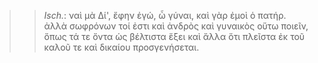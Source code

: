 

>>  *Isch.*: ναὶ μὰ Δί', ἔφην ἐγώ, ὦ γύναι, καὶ γὰρ ἐμοὶ ὁ πατήρ. ἀλλὰ σωφρόνων τοί ἐστι καὶ ἀνδρὸς καὶ γυναικὸς οὕτω ποιεῖν, ὅπως τά τε ὄντα ὡς βέλτιστα ἕξει καὶ ἄλλα ὅτι πλεῖστα ἐκ τοῦ καλοῦ τε καὶ δικαίου προσγενήσεται.